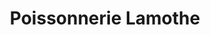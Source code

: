 ---
title: "Poissonnerie Lamothe"
url: /anglet/poissonnerie-lamothe-rue-de-salis/
shop: fruits de mer
---